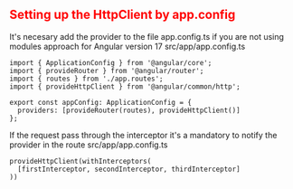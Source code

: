 ## Setting up the HttpClient by app.config

It's necesary add the provider to the file app.config.ts if you are not using modules approach for Angular version 17
src/app/app.config.ts

```
import { ApplicationConfig } from '@angular/core';
import { provideRouter } from '@angular/router';
import { routes } from './app.routes';
import { provideHttpClient } from '@angular/common/http';

export const appConfig: ApplicationConfig = {
  providers: [provideRouter(routes), provideHttpClient()]
};
```

If the request pass through the interceptor it's a mandatory to notify the provider in the route src/app/app.config.ts

```
provideHttpClient(withInterceptors(
  [firstInterceptor, secondInterceptor, thirdInterceptor]
))
```


<style>
  h2 {
    color: red;
  }
</style>